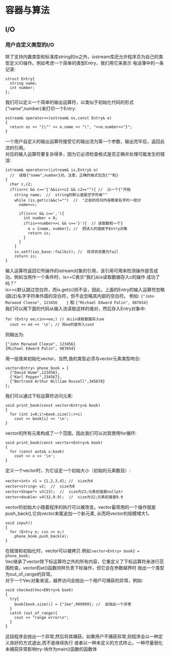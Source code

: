 # 容器与算法
## I/O
### 用户自定义类型的I/O
除了支持内置类型和标准库string的io之外，iostream库还允许程序员为自己的类型定义IO操作。例如考虑一个简单的类型Entry，我们用它来表示
电话簿中的一条记录:
```
struct Entry{
  string name;
  int number;
};
```

我们可以定义一个简单的输出运算符，以类似于初始化代码的形式{"name",number}来打印一个Entry:
```
ostream& operator<<(ostream& os,const Entry& e)
{
  return os << "{\"" << e.name << "\", "<<e.number<<"}";
}
```

一个用户自定义的输出运算符接受它的输出流为第一个参数，输出完毕后，返回此流的引用。  
对应的输入运算符要复杂得多，因为它必须检查格式是否正确并处理可能发生的错误:
```
istream& operator>>(istream& is,Entry& e)
  //  读取{"name",number}对。注意，正确的格式包含{""和}
{
  char c,c2;
  if(is>>c && c=='{'&&is>>c2 && c2==""){ //  以一个{"开始
    string name;  //  string的默认值是空字符串""
    while (is.get(c)&&c!="")  //  "之前的任何内容都是名字的一部分
      name+=c;
      
      if(is>>c && c==','){
        int number = 0;
        if(is>>number>>c && c=='}'){  // 读取数和一个}
          e = {name, number}; //  把读入的值赋予Entry对象
          return is;
        }
      }
    }
    is.setf(ios_base::failbit); //  将流状态置为fail
    return is;
}
```
输入运算符返回它所操作的istream对象的引用，该引用可用来检测操作是否成功。例如当用作一个条件时，is>>C表示“我们从is读取数据存入c的操作
成功了吗？”  
is>>c默认跳过空白符，而is.get(c)则不会，因此，上面的Entry的输入运算符忽略(跳过)名字字符串外围的空白符，但不会忽略其内部的空白符。
例如: `{"John Marwood Cleese", 123456    }` 和 `{"Michael Edward Palin", 987654}`  
我们可以用下面的代码从输入流读取这样的值对，然后存入Entry对象中:
```
for (Entry ee;cin>>ee;) // 从cin读取数据存入ee
  cout << ee << '\n'; // 将ee的值写入cout
```

则输出为:
```
{"John Marwood Cleese", 123456}
{Michael Edward Palin", 987654}
```
用一组值来初始化vector，当然,值的类型必须与vector元素类型吻合:
```
vector<Entry> phone_book = {
  {"David Hume",123456},
  {"Karl Popper",234567},
  {"Bertrand Arthur William Russell",345678}
};
```

我们可以通过下标运算符访问元素:
```
void print_book(const vector<Entry>& book)
{
  for (int i=0;i!=book.size();++i)
    cout << book[i] << '\n';
}
```

vector的所有元素构成了一个范围，因此我们可以对其使用for循环:
```
void print_book(const vecrtor<Entry>& book)
{
  for (const auto& x:book)
    cout << x << '\n';
}
```

定义一个vector时，为它设定一个初始大小（初始的元素数目）:
```
vector<int> v1 = {1,2,3,4}; //  size为4
vector<string> v2;  //  size为0
vector<Shape*> v3(23);  //  size为23;元素初值是nullptr
vector<double> v4(32,9.9);  //  size为32;元素初值是9.9
```

vector的初始大小随着程序的执行可以被改变。vector最常用的一个操作就是push_back(),它向vector末尾追加一个新元素,
从而将vector的规模增大1。
```
void input()
{
  for (Entry e; cin >> e;)
    phone_book.push_back(e);
}
```

在赋值和初始化时，vector可以被拷贝.例如:`vector<Entry> book2 = phone_book;`  
Vec继承了vector除下标运算符之外的所有内容，它重定义了下标运算符来进行范围检查。vector的at()函数同样负责下标操作，但它会在参数越界时
抛出一个类型为out_of_range的异常。  
对于一个Vec对象来说，越界访问会抛出一个用户可捕获的异常，例如:
```
void checked(Vec<ENtry>& book)
{
  try{
    book[book.size()] = {"Joe",999999}; //  会抛出一个异常
  }
  catch (out_of_range){
    cout << "range error\n";
  }
}
```

这段程序会抛出一个异常,然后将其捕获。如果用户不捕获异常,则程序会以一种定义良好的方式退出,而不是继续执行
或者以一种未定义的方式终止。一种尽量弱化未捕获异常影响try-块作为main()函数的函数体
